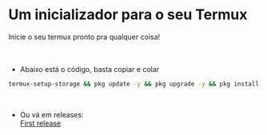 # Um inicializador para o seu Termux
Inicie o seu termux pronto pra qualquer coisa!
<br><br><br>
- Abaixo está o código, basta copiar e colar
```bash
termux-setup-storage && pkg update -y && pkg upgrade -y && pkg install python3 wget git nano
```
<br>

- Ou vá em releases: <br>
[First release](https://github.com/BrunoRodri1/meu_termux/releases/tag/v0.1.0-beta)
